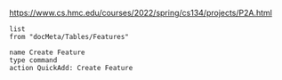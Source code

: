 https://www.cs.hmc.edu/courses/2022/spring/cs134/projects/P2A.html

```dataview
list
from "docMeta/Tables/Features"
```

```button
name Create Feature
type command
action QuickAdd: Create Feature
```

